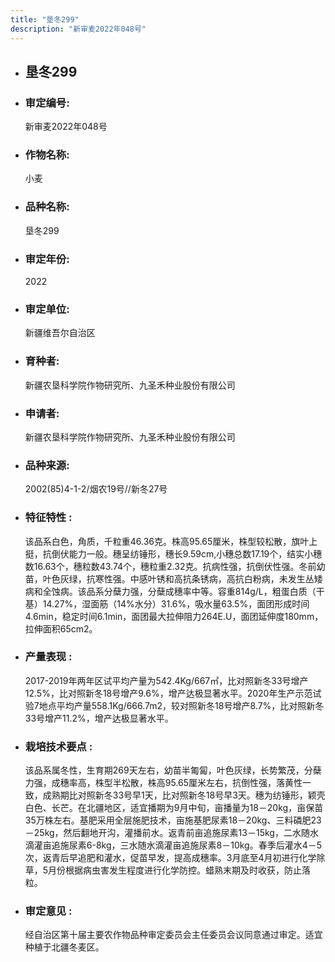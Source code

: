 ```yaml
---
title: "垦冬299"
description: "新审麦2022年048号"
---
```

* ## 垦冬299
* ###  审定编号:  
   新审麦2022年048号

*  ### 作物名称:  
   小麦

*   ###  品种名称: 
    垦冬299

*   ### 审定年份: 
    2022

*   ### 审定单位:  
    新疆维吾尔自治区

*   ### 育种者:  
    新疆农垦科学院作物研究所、九圣禾种业股份有限公司

*   ### 申请者:  
    新疆农垦科学院作物研究所、九圣禾种业股份有限公司

*   ### 品种来源:  
    2002(85)4-1-2/烟农19号//新冬27号

*   ### 特征特性 : 
    该品系白色，角质，千粒重46.36克。株高95.65厘米，株型较松散，旗叶上挺，抗倒伏能力一般。穗呈纺锤形，穗长9.59cm,小穗总数17.19个，结实小穗数16.63个，穗粒数43.74个，穗粒重2.32克。抗病性强，抗倒伏性强。冬前幼苗，叶色灰绿，抗寒性强。中感叶锈和高抗条锈病，高抗白粉病，未发生丛矮病和全蚀病。该品系分蘖力强，分蘖成穗率中等。容重814g/L，粗蛋白质（干基）14.27%，湿面筋（14%水分）31.6%，吸水量63.5%，面团形成时间4.6min，稳定时间6.1min，面团最大拉伸阻力264E.U，面团延伸度180mm，拉伸面积65cm2。

*   ### 产量表现 : 
    2017-2019年两年区试平均产量为542.4Kg/667㎡，比对照新冬33号增产12.5%，比对照新冬18号增产9.6%，增产达极显著水平。2020年生产示范试验7地点平均产量558.1Kg/666.7m2，较对照新冬18号增产8.7%，比对照新冬33号增产11.2%，增产达极显著水平。

*   ### 栽培技术要点 : 
    该品系属冬性，生育期269天左右，幼苗半匍匐，叶色灰绿，长势繁茂，分蘖力强，成穗率高，株型半松散，株高95.65厘米左右，抗倒性强，落黄性一致，成熟期比对照新冬33号早1天，比对照新冬18号早3天。穗为纺锤形，颖壳白色、长芒。在北疆地区，适宜播期为9月中旬，亩播量为18－20kg，亩保苗35万株左右。基肥采用全层施肥技术，亩施基肥尿素18－20kg、三料磷肥23－25kg，然后翻地开沟，灌播前水。返青前亩追施尿素13－15kg，二水随水滴灌亩追施尿素6-8kg，三水随水滴灌亩追施尿素8－10kg。春季后灌水4－5次，返青后早追肥和灌水，促苗早发，提高成穗率。3月底至4月初进行化学除草，5月份根据病虫害发生程度进行化学防控。蜡熟末期及时收获，防止落粒。

*   ### 审定意见 : 
    经自治区第十届主要农作物品种审定委员会主任委员会议同意通过审定。适宜种植于北疆冬麦区。
